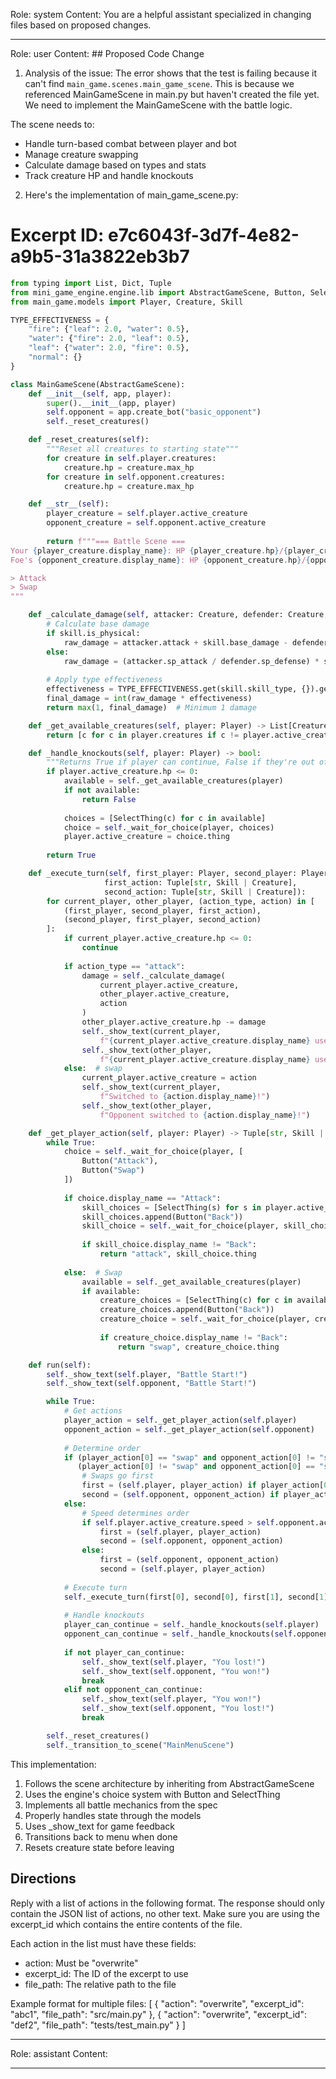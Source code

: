 Role: system
Content: You are a helpful assistant specialized in changing files based on proposed changes.
__________________
Role: user
Content: ## Proposed Code Change
1. Analysis of the issue:
The error shows that the test is failing because it can't find `main_game.scenes.main_game_scene`. This is because we referenced MainGameScene in main.py but haven't created the file yet. We need to implement the MainGameScene with the battle logic.

The scene needs to:
- Handle turn-based combat between player and bot
- Manage creature swapping
- Calculate damage based on types and stats
- Track creature HP and handle knockouts

2. Here's the implementation of main_game_scene.py:

# Excerpt ID: e7c6043f-3d7f-4e82-a9b5-31a3822eb3b7
```python main_game/scenes/main_game_scene.py
from typing import List, Dict, Tuple
from mini_game_engine.engine.lib import AbstractGameScene, Button, SelectThing, DictionaryChoice
from main_game.models import Player, Creature, Skill

TYPE_EFFECTIVENESS = {
    "fire": {"leaf": 2.0, "water": 0.5},
    "water": {"fire": 2.0, "leaf": 0.5},
    "leaf": {"water": 2.0, "fire": 0.5},
    "normal": {}
}

class MainGameScene(AbstractGameScene):
    def __init__(self, app, player):
        super().__init__(app, player)
        self.opponent = app.create_bot("basic_opponent")
        self._reset_creatures()

    def _reset_creatures(self):
        """Reset all creatures to starting state"""
        for creature in self.player.creatures:
            creature.hp = creature.max_hp
        for creature in self.opponent.creatures:
            creature.hp = creature.max_hp

    def __str__(self):
        player_creature = self.player.active_creature
        opponent_creature = self.opponent.active_creature
        
        return f"""=== Battle Scene ===
Your {player_creature.display_name}: HP {player_creature.hp}/{player_creature.max_hp}
Foe's {opponent_creature.display_name}: HP {opponent_creature.hp}/{opponent_creature.max_hp}

> Attack
> Swap
"""

    def _calculate_damage(self, attacker: Creature, defender: Creature, skill: Skill) -> int:
        # Calculate base damage
        if skill.is_physical:
            raw_damage = attacker.attack + skill.base_damage - defender.defense
        else:
            raw_damage = (attacker.sp_attack / defender.sp_defense) * skill.base_damage
        
        # Apply type effectiveness
        effectiveness = TYPE_EFFECTIVENESS.get(skill.skill_type, {}).get(defender.creature_type, 1.0)
        final_damage = int(raw_damage * effectiveness)
        return max(1, final_damage)  # Minimum 1 damage

    def _get_available_creatures(self, player: Player) -> List[Creature]:
        return [c for c in player.creatures if c != player.active_creature and c.hp > 0]

    def _handle_knockouts(self, player: Player) -> bool:
        """Returns True if player can continue, False if they're out of creatures"""
        if player.active_creature.hp <= 0:
            available = self._get_available_creatures(player)
            if not available:
                return False
                
            choices = [SelectThing(c) for c in available]
            choice = self._wait_for_choice(player, choices)
            player.active_creature = choice.thing
            
        return True

    def _execute_turn(self, first_player: Player, second_player: Player, 
                     first_action: Tuple[str, Skill | Creature], 
                     second_action: Tuple[str, Skill | Creature]):
        for current_player, other_player, (action_type, action) in [
            (first_player, second_player, first_action),
            (second_player, first_player, second_action)
        ]:
            if current_player.active_creature.hp <= 0:
                continue
                
            if action_type == "attack":
                damage = self._calculate_damage(
                    current_player.active_creature,
                    other_player.active_creature,
                    action
                )
                other_player.active_creature.hp -= damage
                self._show_text(current_player, 
                    f"{current_player.active_creature.display_name} used {action.display_name}!")
                self._show_text(other_player,
                    f"{current_player.active_creature.display_name} used {action.display_name}!")
            else:  # swap
                current_player.active_creature = action
                self._show_text(current_player,
                    f"Switched to {action.display_name}!")
                self._show_text(other_player,
                    f"Opponent switched to {action.display_name}!")

    def _get_player_action(self, player: Player) -> Tuple[str, Skill | Creature]:
        while True:
            choice = self._wait_for_choice(player, [
                Button("Attack"),
                Button("Swap")
            ])
            
            if choice.display_name == "Attack":
                skill_choices = [SelectThing(s) for s in player.active_creature.skills]
                skill_choices.append(Button("Back"))
                skill_choice = self._wait_for_choice(player, skill_choices)
                
                if skill_choice.display_name != "Back":
                    return "attack", skill_choice.thing
                    
            else:  # Swap
                available = self._get_available_creatures(player)
                if available:
                    creature_choices = [SelectThing(c) for c in available]
                    creature_choices.append(Button("Back"))
                    creature_choice = self._wait_for_choice(player, creature_choices)
                    
                    if creature_choice.display_name != "Back":
                        return "swap", creature_choice.thing

    def run(self):
        self._show_text(self.player, "Battle Start!")
        self._show_text(self.opponent, "Battle Start!")

        while True:
            # Get actions
            player_action = self._get_player_action(self.player)
            opponent_action = self._get_player_action(self.opponent)
            
            # Determine order
            if (player_action[0] == "swap" and opponent_action[0] != "swap") or \
               (player_action[0] != "swap" and opponent_action[0] == "swap"):
                # Swaps go first
                first = (self.player, player_action) if player_action[0] == "swap" else (self.opponent, opponent_action)
                second = (self.opponent, opponent_action) if player_action[0] == "swap" else (self.player, player_action)
            else:
                # Speed determines order
                if self.player.active_creature.speed > self.opponent.active_creature.speed:
                    first = (self.player, player_action)
                    second = (self.opponent, opponent_action)
                else:
                    first = (self.opponent, opponent_action)
                    second = (self.player, player_action)
            
            # Execute turn
            self._execute_turn(first[0], second[0], first[1], second[1])
            
            # Handle knockouts
            player_can_continue = self._handle_knockouts(self.player)
            opponent_can_continue = self._handle_knockouts(self.opponent)
            
            if not player_can_continue:
                self._show_text(self.player, "You lost!")
                self._show_text(self.opponent, "You won!")
                break
            elif not opponent_can_continue:
                self._show_text(self.player, "You won!")
                self._show_text(self.opponent, "You lost!")
                break

        self._reset_creatures()
        self._transition_to_scene("MainMenuScene")
```

This implementation:
1. Follows the scene architecture by inheriting from AbstractGameScene
2. Uses the engine's choice system with Button and SelectThing
3. Implements all battle mechanics from the spec
4. Properly handles state through the models
5. Uses _show_text for game feedback
6. Transitions back to menu when done
7. Resets creature state before leaving

## Directions
Reply with a list of actions in the following format. The response should only contain the JSON list of actions, no other text.
Make sure you are using the excerpt_id which contains the entire contents of the file.

Each action in the list must have these fields:
- action: Must be "overwrite"
- excerpt_id: The ID of the excerpt to use
- file_path: The relative path to the file

Example format for multiple files:
[
    {
        "action": "overwrite",
        "excerpt_id": "abc1",
        "file_path": "src/main.py"
    },
    {
        "action": "overwrite",
        "excerpt_id": "def2",
        "file_path": "tests/test_main.py"
    }
]
__________________
Role: assistant
Content: 
__________________
